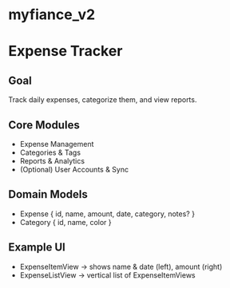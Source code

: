 # myfiance_v2

# Expense Tracker

## Goal
Track daily expenses, categorize them, and view reports.

## Core Modules
- Expense Management
- Categories & Tags
- Reports & Analytics
- (Optional) User Accounts & Sync

## Domain Models
- Expense { id, name, amount, date, category, notes? }
- Category { id, name, color }

## Example UI
- ExpenseItemView → shows name & date (left), amount (right)
- ExpenseListView → vertical list of ExpenseItemViews
